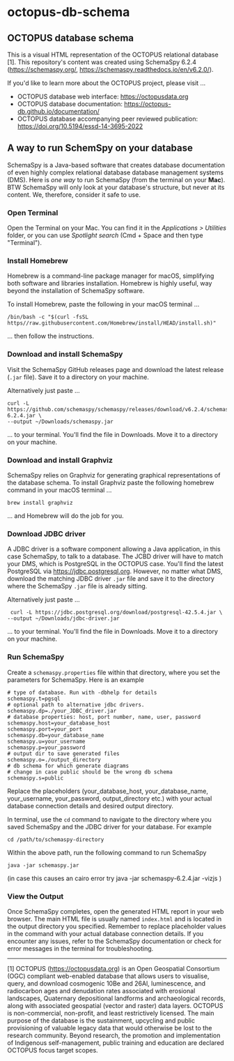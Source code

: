# octopus-db-schema

## OCTOPUS database schema

This is a visual HTML representation of the OCTOPUS relational database [1].
This repository's content was created using SchemaSpy 6.2.4 (https://schemaspy.org/, https://schemaspy.readthedocs.io/en/v6.2.0/).

If you'd like to learn more about the OCTOPUS project, please visit ...

* OCTOPUS database web interface: https://octopusdata.org
* OCTOPUS database documentation: https://octopus-db.github.io/documentation/
* OCTOPUS database accompanying peer reviewed publication: https://doi.org/10.5194/essd-14-3695-2022

## A way to run SchemSpy on your database

SchemaSpy is a Java-based software that creates database documentation of even highly complex relational database database management systems (DMS).
Here is *one way* to run SchemaSpy (from the terminal on your **Mac**). BTW SchemaSpy will only look at your database's structure, but never at its content. We, therefore, consider it safe to use.

### Open Terminal

Open the Terminal on your Mac. You can find it in the *Applications > Utilities* folder, or you can use *Spotlight search* (Cmd + Space and then type "Terminal").

### Install Homebrew

Homebrew is a command-line package manager for macOS, simplifying both software and libraries installation. Homebrew is highly useful, way beyond the installation of SchemaSpy software.

To install Homebrew, paste the following in your macOS terminal ...

    /bin/bash -c "$(curl -fsSL https//raw.githubusercontent.com/Homebrew/install/HEAD/install.sh)"

... then follow the instructions.

### Download and install SchemaSpy

Visit the SchemaSpy GitHub releases page and download the latest release (`.jar` file). Save it to a directory on your machine.

Alternatively just paste ...

    curl -L https://github.com/schemaspy/schemaspy/releases/download/v6.2.4/schemaspy-6.2.4.jar \
    --output ~/Downloads/schemaspy.jar

... to your terminal. You'll find the file in Downloads. Move it to a directory on your machine.

### Download and install Graphviz

SchemaSpy relies on Graphviz for generating graphical representations of the database schema. To install Graphviz paste the following homebrew command in your macOS terminal ...

    brew install graphviz

... and Homebrew will do the job for you.

### Download JDBC driver

A JDBC driver is a software component allowing a Java application, in this case SchemaSpy, to talk to a database. The JCBD driver will have to match your DMS, which is PostgreSQL in the OCTOPUS case. You'll find the latest PostgreSQL via https://jdbc.postgresql.org. However, no matter what DMS, download the matching JDBC driver `.jar` file and save it to the directory where the SchemaSpy `.jar` file is already sitting.

Alternatively  just paste ...

     curl -L https://jdbc.postgresql.org/download/postgresql-42.5.4.jar \
    --output ~/Downloads/jdbc-driver.jar

... to your terminal. You'll find the file in Downloads. Move it to a directory on your machine.

### Run SchemaSpy

Create a `schemaspy.properties` file within that directory, where you set the parameters for SchemaSpy. Here is an example 

    # type of database. Run with -dbhelp for details
    schemaspy.t=pgsql
    # optional path to alternative jdbc drivers.
    schemaspy.dp=./your_JDBC_driver.jar
    # database properties: host, port number, name, user, password
    schemaspy.host=your_database_host
    schemaspy.port=your_port
    schemaspy.db=your_database_name
    schemaspy.u=your_username
    schemaspy.p=your_password
    # output dir to save generated files
    schemaspy.o=./output_directory
    # db schema for which generate diagrams
    # change in case public should be the wrong db schema
    schemaspy.s=public

Replace the placeholders (your_database_host, your_database_name, your_username, your_password, output_directory etc.) with your actual database connection details and desired output directory.

In terminal, use the `cd` command to navigate to the directory where you saved SchemaSpy and the JDBC driver for your database. For example

    cd /path/to/schemaspy-directory

Within the above path, run the following command to run SchemaSpy

    java -jar schemaspy.jar

(in case this causes an cairo error try
    java -jar schemaspy-6.2.4.jar -vizjs
)

### View the Output

Once SchemaSpy completes, open the generated HTML report in your web browser. The main HTML file is usually named `index.html` and is located in the output directory you specified.
Remember to replace placeholder values in the command with your actual database connection details. If you encounter any issues, refer to the SchemaSpy documentation or check for error messages in the terminal for troubleshooting.

----

[1] OCTOPUS (https://octopusdata.org) is an Open Geospatial Consortium (OGC) compliant web-enabled database that allows users to visualise, query, and download cosmogenic 10Be and 26Al, luminescence, and radiocarbon ages and denudation rates associated with erosional landscapes, Quaternary depositional landforms and archaeological records, along with associated geospatial (vector and raster) data layers. OCTOPUS is non-commercial, non-profit, and least restrictively licensed. The main purpose of the database is the sustainment, upcycling and public provisioning of valuable legacy data that would otherwise be lost to the research community. Beyond research, the promotion and implementation of Indigenous self-management, public training and education are declared OCTOPUS focus target scopes.
